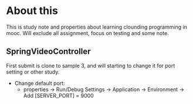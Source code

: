 # About this
This is study note and properties about learning clounding programming in mooc. Will exclude all assignment, focus on testing and some note.

## SpringVideoController
First submit is clone to sample 3, and will starting to change it for port setting or other study.

- Change default port:
  - properties -> Run/Debug Settings -> Application -> Environment -> Add [SERVER_PORT] = 9000
  
   
